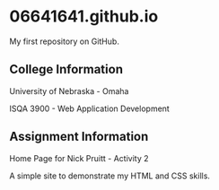 # 06641641.github.io
My first repository on GitHub.

## College Information
University of Nebraska - Omaha

ISQA 3900 - Web Application Development

## Assignment Information
Home Page for Nick Pruitt - Activity 2

A simple site to demonstrate my HTML and CSS skills.
